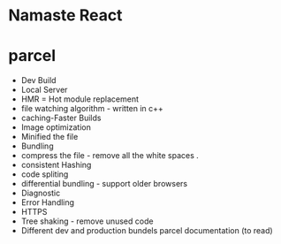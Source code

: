 # Namaste React

# parcel
- Dev Build
- Local Server
- HMR = Hot module replacement
- file watching algorithm - written in c++
- caching-Faster Builds
- Image optimization 
- Minified the file 
- Bundling 
- compress the file - remove all the white spaces .
- consistent Hashing
- code spliting 
- differential bundling - support older browsers 
- Diagnostic 
- Error Handling
- HTTPS
- Tree shaking - remove unused code 
- Different dev and production bundels 
parcel documentation (to read)